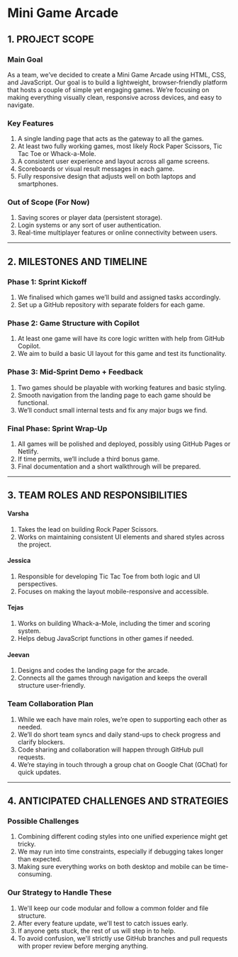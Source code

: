 # Mini Game Arcade 

## 1. PROJECT SCOPE

### Main Goal

As a team, we’ve decided to create a Mini Game Arcade using HTML, CSS, and JavaScript. Our goal is to build a lightweight, browser-friendly platform that hosts a couple of simple yet engaging games. We’re focusing on making everything visually clean, responsive across devices, and easy to navigate.

### Key Features

1. A single landing page that acts as the gateway to all the games.
2. At least two fully working games, most likely Rock Paper Scissors, Tic Tac Toe or Whack-a-Mole.
3. A consistent user experience and layout across all game screens.
4. Scoreboards or visual result messages in each game.
5. Fully responsive design that adjusts well on both laptops and smartphones.

### Out of Scope (For Now)

1. Saving scores or player data (persistent storage).
2. Login systems or any sort of user authentication.
3. Real-time multiplayer features or online connectivity between users.

---

## 2. MILESTONES AND TIMELINE

### Phase 1: Sprint Kickoff

1. We finalised which games we’ll build and assigned tasks accordingly.
2. Set up a GitHub repository with separate folders for each game.

### Phase 2: Game Structure with Copilot

1. At least one game will have its core logic written with help from GitHub Copilot.
2. We aim to build a basic UI layout for this game and test its functionality.

### Phase 3: Mid-Sprint Demo + Feedback

1. Two games should be playable with working features and basic styling.
2. Smooth navigation from the landing page to each game should be functional.
3. We’ll conduct small internal tests and fix any major bugs we find.

### Final Phase: Sprint Wrap-Up

1. All games will be polished and deployed, possibly using GitHub Pages or Netlify.
2. If time permits, we’ll include a third bonus game.
3. Final documentation and a short walkthrough will be prepared.

---

## 3. TEAM ROLES AND RESPONSIBILITIES

#### Varsha

1. Takes the lead on building Rock Paper Scissors.
2. Works on maintaining consistent UI elements and shared styles across the project.

#### Jessica

1. Responsible for developing Tic Tac Toe from both logic and UI perspectives.
2. Focuses on making the layout mobile-responsive and accessible.

#### Tejas

1. Works on building Whack-a-Mole, including the timer and scoring system.
2. Helps debug JavaScript functions in other games if needed.

#### Jeevan

1. Designs and codes the landing page for the arcade.
2. Connects all the games through navigation and keeps the overall structure user-friendly.

### Team Collaboration Plan

1. While we each have main roles, we’re open to supporting each other as needed.
2. We’ll do short team syncs and daily stand-ups to check progress and clarify blockers.
3. Code sharing and collaboration will happen through GitHub pull requests.
4. We’re staying in touch through a group chat on Google Chat (GChat) for quick updates.

---

## 4. ANTICIPATED CHALLENGES AND STRATEGIES

### Possible Challenges

1. Combining different coding styles into one unified experience might get tricky.
2. We may run into time constraints, especially if debugging takes longer than expected.
3. Making sure everything works on both desktop and mobile can be time-consuming.

### Our Strategy to Handle These

1. We'll keep our code modular and follow a common folder and file structure.
2. After every feature update, we'll test to catch issues early.
3. If anyone gets stuck, the rest of us will step in to help.
4. To avoid confusion, we'll strictly use GitHub branches and pull requests with proper review before merging anything.
